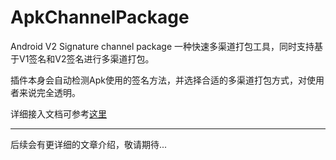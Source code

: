 # ApkChannelPackage
Android V2 Signature channel package
一种快速多渠道打包工具，同时支持基于V1签名和V2签名进行多渠道打包。

插件本身会自动检测Apk使用的签名方法，并选择合适的多渠道打包方式，对使用者来说完全透明。

详细接入文档可参考[这里](https://www.zybuluo.com/ltlovezh/note/669521)

---

后续会有更详细的文章介绍，敬请期待...
